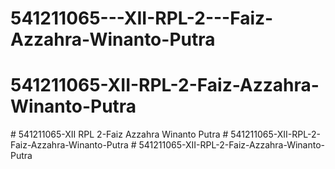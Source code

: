 # 541211065---XII-RPL-2---Faiz-Azzahra-Winanto-Putra
# 541211065-XII-RPL-2-Faiz-Azzahra-Winanto-Putra
#   5 4 1 2 1 1 0 6 5 - X I I   R P L   2 - F a i z   A z z a h r a   W i n a n t o   P u t r a  
 #   5 4 1 2 1 1 0 6 5 - X I I - R P L - 2 - F a i z - A z z a h r a - W i n a n t o - P u t r a  
 #   5 4 1 2 1 1 0 6 5 - X I I - R P L - 2 - F a i z - A z z a h r a - W i n a n t o - P u t r a  
 